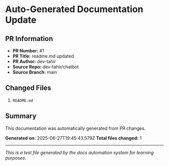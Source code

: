 # Auto-Generated Documentation Update

## PR Information
- **PR Number:** #1
- **PR Title:** readme.md updated
- **PR Author:** dev-tahir
- **Source Repo:** dev-tahir/chatbot
- **Source Branch:** main

## Changed Files
1. `README.md`

## Summary
This documentation was automatically generated from PR changes.

**Generated on:** 2025-06-27T19:45:43.579Z
**Total files changed:** 1

---
*This is a test file generated by the docs automation system for learning purposes.*
